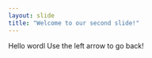```yaml
---
layout: slide
title: "Welcome to our second slide!"
---
```

Hello wordl
Use the left arrow to go back!
